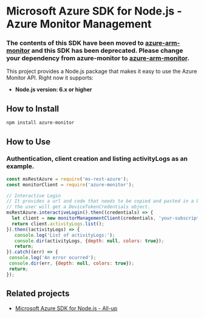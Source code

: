 # Microsoft Azure SDK for Node.js - Azure Monitor Management

### **The contents of this SDK have been moved to [azure-arm-monitor](https://www.npmjs.com/package/azure-arm-monitor) and this SDK has been deprecated. Please change your dependency from azure-monitor to [azure-arm-monitor](https://www.npmjs.com/package/azure-arm-monitor).**

This project provides a Node.js package that makes it easy to use the Azure Monitor API. Right now it supports:
- **Node.js version: 6.x or higher**

## How to Install

```bash
npm install azure-monitor
```

## How to Use

### Authentication, client creation and listing activityLogs as an example.

 ```javascript
 const msRestAzure = require('ms-rest-azure');
 const monitorClient = require('azure-monitor');
 
 // Interactive Login
 // It provides a url and code that needs to be copied and pasted in a browser and authenticated over there. If successful, 
 // the user will get a DeviceTokenCredentials object.
 msRestAzure.interactiveLogin().then((credentials) => {
   let client = new monitorManagementClient(credentials, 'your-subscription-id');
   return client.activityLogs.list();
 }).then((activityLogs) => {
    console.log('List of activityLogs:');
    console.dir(activityLogs, {depth: null, colors: true});
    return;
}).catch((err) => {
  console.log('An error ocurred');
  console.dir(err, {depth: null, colors: true});
  return;
});
 ```

## Related projects

- [Microsoft Azure SDK for Node.js - All-up](https://github.com/WindowsAzure/azure-sdk-for-node)
